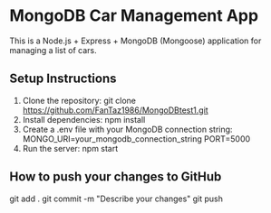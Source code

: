 ﻿ # MongoDB Car Management App

This is a Node.js + Express + MongoDB (Mongoose) application for managing a list of cars.

## Setup Instructions
1. Clone the repository:
   git clone https://github.com/FanTaz1986/MongoDBtest1.git
2. Install dependencies:
   npm install
3. Create a .env file with your MongoDB connection string:
   MONGO_URI=your_mongodb_connection_string
   PORT=5000
4. Run the server:
   npm start

## How to push your changes to GitHub
git add .
git commit -m "Describe your changes"
git push
